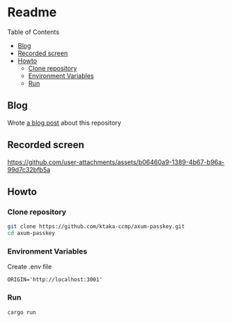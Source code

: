 # Readme

Table of Contents

- [Blog](#blog)
- [Recorded screen](#recorded-screen)
- [Howto](#howto)
  - [Clone repository](#clone-repository)
  - [Environment Variables](#environment-variables)
  - [Run](#run)

## Blog

Wrote [a blog post](https://ktaka.blog.ccmp.jp/2025/01/implementing-passkeys-authentication-in-rust-axum.html) about this repository

## Recorded screen

https://github.com/user-attachments/assets/b06460a9-1389-4b67-b96a-99d7c32bfb5a


## Howto

### Clone repository

```bash
git clone https://github.com/ktaka-ccmp/axum-passkey.git
cd axum-passkey
```

### Environment Variables

Create .env file

```text
ORIGIN='http://localhost:3001'
```

### Run

```bash
cargo run
```
